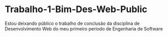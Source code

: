 # Trabalho-1-Bim-Des-Web-Public

Estou deixando público o trabalho de conclusão da disciplina de Desenvolvimento Web do meu primeiro período de Engenharia de Software
